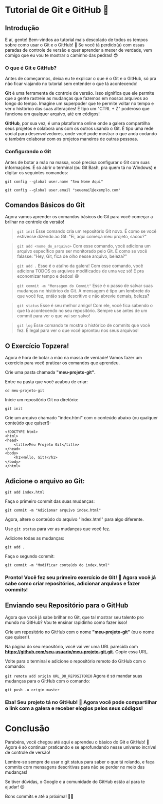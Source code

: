 # Tutorial de Git e GitHub 🤙

## Introdução
E aí, gente! Bem-vindos ao tutorial mais descolado de todos os tempos sobre como usar o Git e o GitHub! 🎉 Se você tá perdido(a) com essas paradas de controle de versão e quer aprender a mexer de verdade, vem comigo que eu vou te mostrar o caminho das pedras! 😎

### O que é Git e GitHub?
Antes de começarmos, deixa eu te explicar o que é o Git e o GitHub, só pra não ficar viajando no tutorial sem entender o que tá acontecendo!

**Git** é uma ferramenta de controle de versão. Isso significa que ele permite que a gente rastreie as mudanças que fazemos em nossos arquivos ao longo do tempo. Imagine um superpoder que te permite voltar no tempo e ver o histórico das suas alterações! É tipo um "CTRL + Z" poderoso que funciona em qualquer arquivo, até em códigos!

**GitHub**, por sua vez, é uma plataforma online onde a galera compartilha seus projetos e colabora uns com os outros usando o Git. É tipo uma rede social para desenvolvedores, onde você pode mostrar o que anda codando e também colaborar com os projetos maneiros de outras pessoas.

### Configurando o Git
Antes de botar a mão na massa, você precisa configurar o Git com suas informações. É só abrir o terminal (ou Git Bash, pra quem tá no Windows) e digitar os seguintes comandos:

`git config --global user.name "Seu Nome Aqui"`

`git config --global user.email "seuemail@exemplo.com"`

## Comandos Básicos do Git
Agora vamos aprender os comandos básicos do Git para você começar a brilhar no controle de versão!

> `git init` Esse comando cria um repositório Git novo. É como se você estivesse dizendo ao Git: "Ei, aqui começa meu projeto, sacou?"

> `git add <nome_do_arquivo>` Com esse comando, você adiciona um arquivo específico para ser monitorado pelo Git. É como se você falasse: "Hey, Git, fica de olho nesse arquivo, beleza?"

> `git add .` Esse é o atalho da galera! Com esse comando, você adiciona TODOS os arquivos modificados de uma vez só! É pra economizar tempo e dedos! 😄

> `git commit -m "Mensagem do Commit"` Esse é o passo de salvar suas mudanças no histórico do Git. A mensagem é tipo um lembrete do que você fez, então seja descritivo e não abrevie demais, beleza?

> `git status` Esse é seu melhor amigo! Com ele, você fica sabendo o que tá acontecendo no seu repositório. Sempre use antes de um commit para ver o que vai ser salvo!

> `git log` Esse comando te mostra o histórico de commits que você fez. É legal para ver o que você aprontou nos seus arquivos!

## O Exercício Topzera!
Agora é hora de botar a mão na massa de verdade! Vamos fazer um exercício para você praticar os comandos que aprendeu.

Crie uma pasta chamada **"meu-projeto-git"**.

Entre na pasta que você acabou de criar:
```
cd meu-projeto-git
```
Inicie um repositório Git no diretório:
```
git init
```
Crie um arquivo chamado "index.html" com o conteúdo abaixo (ou qualquer conteúdo que quiser!):

```
<!DOCTYPE html>
<html>
<head>
    <title>Meu Projeto Git</title>
</head>
<body>
    <h1>Hello, Git!</h1>
</body>
</html>
```

## Adicione o arquivo ao Git:


```git add index.html```

Faça o primeiro commit das suas mudanças:

```git commit -m "Adicionar arquivo index.html"```

Agora, altere o conteúdo do arquivo "index.html" para algo diferente.

Use ```git status``` para ver as mudanças que você fez.

Adicione todas as mudanças:

```git add .```

Faça o segundo commit:

```git commit -m "Modificar conteúdo do index.html"```

### Pronto! Você fez seu primeiro exercício de Git! 🎉 Agora você já sabe como criar repositórios, adicionar arquivos e fazer commits!

## Enviando seu Repositório para o GitHub
Agora que você já sabe brilhar no Git, que tal mostrar seu talento pro mundo no GitHub? Vou te ensinar rapidinho como fazer isso!

Crie um repositório no GitHub com o nome **"meu-projeto-git"** (ou o nome que quiser!).

Na página do seu repositório, você vai ver uma URL parecida com **https://github.com/seu-usuario/meu-projeto-git.git.** Copie essa URL.

Volte para o terminal e adicione o repositório remoto do GitHub com o comando:

```git remote add origin URL_DO_REPOSITORIO```
Agora é só mandar suas mudanças para o GitHub com o comando:

```git push -u origin master```

### Eba! Seu projeto tá no GitHub! 🚀 Agora você pode compartilhar o link com a galera e receber elogios pelos seus códigos!

# Conclusão
Parabéns, você chegou até aqui e aprendeu o básico do Git e GitHub! 🎉 Agora é só continuar praticando e se aprofundando nesse universo incrível de controle de versão!

Lembre-se sempre de usar o git status para saber o que tá rolando, e faça commits com mensagens descritivas para não se perder no meio das mudanças!

Se tiver dúvidas, o Google e a comunidade do GitHub estão aí para te ajudar! 😉

Bons commits e até a próxima! 👋😄
